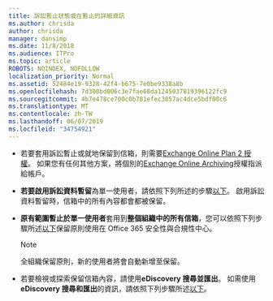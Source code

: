 ```yaml
---
title: 訴訟暫止狀態或在暫止的詳細資訊
ms.author: chrisda
author: chrisda
manager: dansimp
ms.date: 11/8/2018
ms.audience: ITPro
ms.topic: article
ROBOTS: NOINDEX, NOFOLLOW
localization_priority: Normal
ms.assetid: 52484e19-9328-42f4-b675-7e0be9338a8b
ms.openlocfilehash: 7d300bd006c3e7fae68da1245037819396122fc9
ms.sourcegitcommit: 4b7e478ce700c0b781efec3857ac4dce5bdf00c6
ms.translationtype: MT
ms.contentlocale: zh-TW
ms.lasthandoff: 06/07/2019
ms.locfileid: "34754921"
---
```

- 若要套用訴訟暫止或就地保留到信箱，則需要[Exchange Online Plan 2 授權](https://docs.microsoft.com/office365/servicedescriptions/office-365-platform-service-description/office-365-plan-options)。 如果您有任何其他方案，將個別的[Exchange Online Archiving](https://docs.microsoft.com/office365/servicedescriptions/exchange-online-archiving-service-description/exchange-online-archiving-service-description)授權指派給帳戶。 
    
- **若要啟用訴訟資料暫留**為單一使用者，請依照下列所述的步驟[以下](https://docs.microsoft.com/office365/SecurityCompliance/place-a-mailbox-on-litigation-hold)。 啟用訴訟資料暫留時，信箱中的所有內容都會都被保留。
    
- **原有範圍暫止於單一使用者**套用到**整個組織中的所有信箱**，您可以依照下列步驟所述[以下](https://docs.microsoft.com/Office365/securitycompliance/retention-policies )保留原則使用在 Office 365 安全性與合規性中心。
    
    > [!NOTE]
    > 全組織保留原則，新的使用者將會自動新增至保留。 
  
- 若要檢視或探索保留信箱內容，請使用**eDiscovery 搜尋並匯出**。 如需使用**eDiscovery 搜尋和匯出**的資訊，請依照下列步驟所述[以下](https://docs.microsoft.com/office365/securitycompliance/export-search-results)。
    

